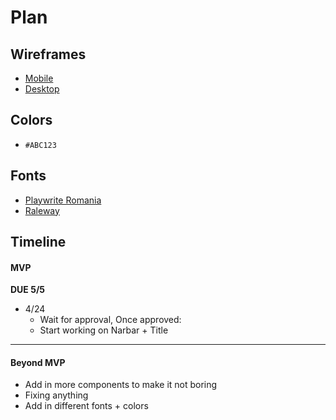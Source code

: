 # Plan

## Wireframes
* [Mobile](URL)
* [Desktop](URL)

## Colors
* `#ABC123`

## Fonts
* [Playwrite Romania](https://fonts.google.com/specimen/Playwrite+RO)
* [Raleway](https://fonts.google.com/specimen/Raleway)

## Timeline

#### MVP

**DUE 5/5**

* 4/24
  * Wait for approval, Once approved:
  * Start working on Narbar + Title
---

#### Beyond MVP

* Add in more components to make it not boring 
* Fixing anything
* Add in different fonts + colors








<!-- DO NOT USE THIS YET

| Name | Glows | Grows |
| -------- | ------- | ------- |
|   |   |
|   |   |
|   |   |
|   |   |
|   |   |
|   |   |

-->
